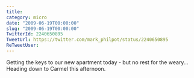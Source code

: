 ```yaml
---
title: 
category: micro
date: "2009-06-19T00:00:00"
slug: "2009-06-19T00:00:00"
TwitterId: 2240650895
TweetUrl: https://twitter.com/mark_philpot/status/2240650895
ReTweetUser: 
---
```


Getting the keys to our new apartment today - but no rest for the weary... Heading down to Carmel this afternoon.